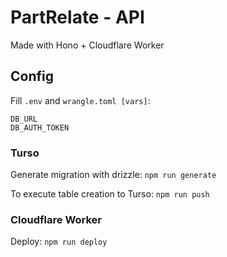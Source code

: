 # PartRelate - API

Made with Hono + Cloudflare Worker

## Config

Fill `.env` and `wrangle.toml [vars]`:
```
DB_URL
DB_AUTH_TOKEN
```

### Turso

Generate migration with drizzle: `npm run generate`

To execute table creation to Turso: `npm run push`

### Cloudflare Worker

Deploy: `npm run deploy`